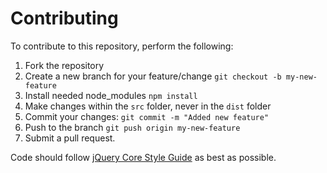 # Contributing
To contribute to this repository, perform the following:

1. Fork the repository
2. Create a new branch for your feature/change `git checkout -b my-new-feature`
3. Install needed node_modules `npm install`
4. Make changes within the `src` folder, never in the `dist` folder
5. Commit your changes: `git commit -m "Added new feature"`
6. Push to the branch `git push origin my-new-feature`
7. Submit a pull request.

Code should follow [jQuery Core Style Guide](http://contribute.jquery.org/style-guide/js/) as best as possible.